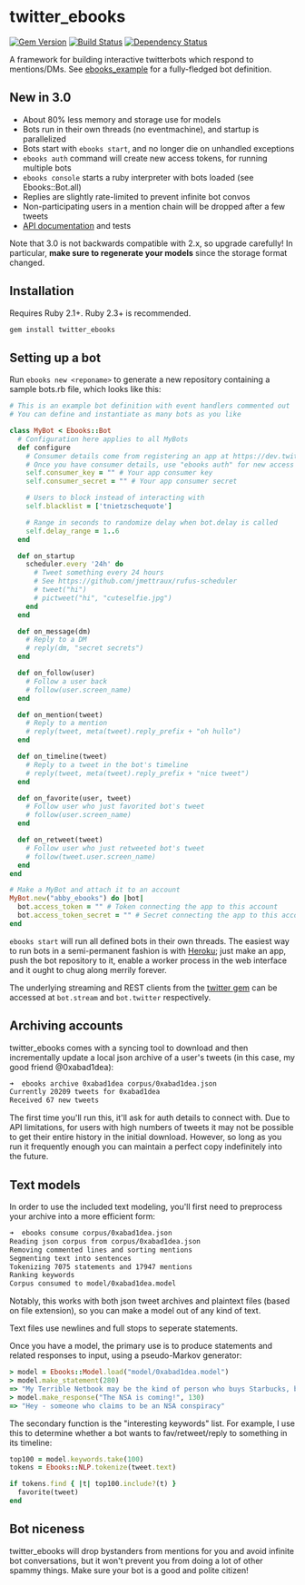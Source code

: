 # twitter\_ebooks

[![Gem Version](https://badge.fury.io/rb/twitter_ebooks.svg)](http://badge.fury.io/rb/twitter_ebooks)
[![Build Status](https://travis-ci.org/mispy/twitter_ebooks.svg)](https://travis-ci.org/mispy/twitter_ebooks)
[![Dependency Status](https://gemnasium.com/mispy/twitter_ebooks.svg)](https://gemnasium.com/mispy/twitter_ebooks)

A framework for building interactive twitterbots which respond to mentions/DMs. See [ebooks_example](https://github.com/mispy/ebooks_example) for a fully-fledged bot definition.

## New in 3.0

- About 80% less memory and storage use for models
- Bots run in their own threads (no eventmachine), and startup is parallelized
- Bots start with `ebooks start`, and no longer die on unhandled exceptions
- `ebooks auth` command will create new access tokens, for running multiple bots
- `ebooks console` starts a ruby interpreter with bots loaded (see Ebooks::Bot.all)
- Replies are slightly rate-limited to prevent infinite bot convos
- Non-participating users in a mention chain will be dropped after a few tweets
- [API documentation](http://rdoc.info/github/mispy/twitter_ebooks) and tests

Note that 3.0 is not backwards compatible with 2.x, so upgrade carefully! In particular, **make sure to regenerate your models** since the storage format changed.

## Installation

Requires Ruby 2.1+. Ruby 2.3+ is recommended.

```bash
gem install twitter_ebooks
```

## Setting up a bot

Run `ebooks new <reponame>` to generate a new repository containing a sample bots.rb file, which looks like this:

``` ruby
# This is an example bot definition with event handlers commented out
# You can define and instantiate as many bots as you like

class MyBot < Ebooks::Bot
  # Configuration here applies to all MyBots
  def configure
    # Consumer details come from registering an app at https://dev.twitter.com/
    # Once you have consumer details, use "ebooks auth" for new access tokens
    self.consumer_key = "" # Your app consumer key
    self.consumer_secret = "" # Your app consumer secret

    # Users to block instead of interacting with
    self.blacklist = ['tnietzschequote']

    # Range in seconds to randomize delay when bot.delay is called
    self.delay_range = 1..6
  end

  def on_startup
    scheduler.every '24h' do
      # Tweet something every 24 hours
      # See https://github.com/jmettraux/rufus-scheduler
      # tweet("hi")
      # pictweet("hi", "cuteselfie.jpg")
    end
  end

  def on_message(dm)
    # Reply to a DM
    # reply(dm, "secret secrets")
  end

  def on_follow(user)
    # Follow a user back
    # follow(user.screen_name)
  end

  def on_mention(tweet)
    # Reply to a mention
    # reply(tweet, meta(tweet).reply_prefix + "oh hullo")
  end

  def on_timeline(tweet)
    # Reply to a tweet in the bot's timeline
    # reply(tweet, meta(tweet).reply_prefix + "nice tweet")
  end

  def on_favorite(user, tweet)
    # Follow user who just favorited bot's tweet
    # follow(user.screen_name)
  end

  def on_retweet(tweet)
    # Follow user who just retweeted bot's tweet
    # follow(tweet.user.screen_name)
  end
end

# Make a MyBot and attach it to an account
MyBot.new("abby_ebooks") do |bot|
  bot.access_token = "" # Token connecting the app to this account
  bot.access_token_secret = "" # Secret connecting the app to this account
end
```

`ebooks start` will run all defined bots in their own threads. The easiest way to run bots in a semi-permanent fashion is with [Heroku](https://www.heroku.com); just make an app, push the bot repository to it, enable a worker process in the web interface and it ought to chug along merrily forever.

The underlying streaming and REST clients from the [twitter gem](https://github.com/sferik/twitter) can be accessed at `bot.stream` and `bot.twitter` respectively.

## Archiving accounts

twitter\_ebooks comes with a syncing tool to download and then incrementally update a local json archive of a user's tweets (in this case, my good friend @0xabad1dea):

``` zsh
➜  ebooks archive 0xabad1dea corpus/0xabad1dea.json
Currently 20209 tweets for 0xabad1dea
Received 67 new tweets
```

The first time you'll run this, it'll ask for auth details to connect with. Due to API limitations, for users with high numbers of tweets it may not be possible to get their entire history in the initial download. However, so long as you run it frequently enough you can maintain a perfect copy indefinitely into the future.

## Text models

In order to use the included text modeling, you'll first need to preprocess your archive into a more efficient form:

``` zsh
➜  ebooks consume corpus/0xabad1dea.json
Reading json corpus from corpus/0xabad1dea.json
Removing commented lines and sorting mentions
Segmenting text into sentences
Tokenizing 7075 statements and 17947 mentions
Ranking keywords
Corpus consumed to model/0xabad1dea.model
```

Notably, this works with both json tweet archives and plaintext files (based on file extension), so you can make a model out of any kind of text.

Text files use newlines and full stops to seperate statements.

Once you have a model, the primary use is to produce statements and related responses to input, using a pseudo-Markov generator:

``` ruby
> model = Ebooks::Model.load("model/0xabad1dea.model")
> model.make_statement(280)
=> "My Terrible Netbook may be the kind of person who buys Starbucks, but this Rackspace vuln is pretty straight up a backdoor"
> model.make_response("The NSA is coming!", 130)
=> "Hey - someone who claims to be an NSA conspiracy"
```

The secondary function is the "interesting keywords" list. For example, I use this to determine whether a bot wants to fav/retweet/reply to something in its timeline:

``` ruby
top100 = model.keywords.take(100)
tokens = Ebooks::NLP.tokenize(tweet.text)

if tokens.find { |t| top100.include?(t) }
  favorite(tweet)
end
```

## Bot niceness

twitter_ebooks will drop bystanders from mentions for you and avoid infinite bot conversations, but it won't prevent you from doing a lot of other spammy things. Make sure your bot is a good and polite citizen!
